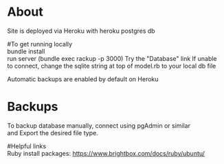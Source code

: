 # About
Site is deployed via Heroku with heroku postgres db  

#To get running locally  
bundle install  
run server (bundle exec rackup -p 3000)
Try the "Database" link
If unable to connect, change the sqlite string at top of model.rb to your local db file  

Automatic backups are enabled by default on Heroku  

# Backups  
To backup database manually, connect using pgAdmin or similar  
and Export the desired file type.  

#Helpful links  
Ruby install packages: https://www.brightbox.com/docs/ruby/ubuntu/
